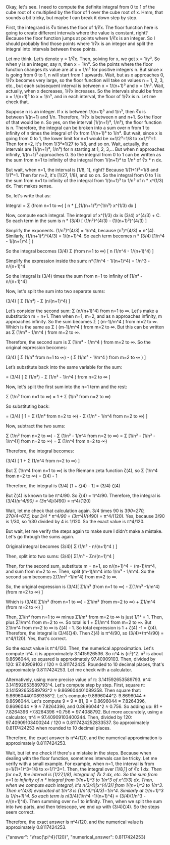 <think>
Okay, let's see. I need to compute the definite integral from 0 to 1 of the cube root of x multiplied by the floor of 1 over the cube root of x. Hmm, that sounds a bit tricky, but maybe I can break it down step by step.

First, the integrand is ∛x times the floor of 1/∛x. The floor function here is going to create different intervals where the value is constant, right? Because the floor function jumps at points where 1/∛x is an integer. So I should probably find those points where 1/∛x is an integer and split the integral into intervals between those points.

Let me think. Let’s denote y = 1/∛x. Then, solving for x, we get x = 1/y³. So when y is an integer, say n, then x = 1/n³. So the points where the floor function changes its value are at x = 1/n³ for positive integers n. But since x is going from 0 to 1, n will start from 1 upwards. Wait, but as x approaches 0, 1/∛x becomes very large, so the floor function will take on values n = 1, 2, 3, etc., but each subsequent interval is between x = 1/(n+1)³ and x = 1/n³. Wait, actually, when x decreases, 1/∛x increases. So the intervals should be from x = 1/(n+1)³ to x = 1/n³, and in each interval, the floor of 1/∛x is n. Let me check that.

Suppose n is an integer. If x is between 1/(n+1)³ and 1/n³, then ∛x is between 1/(n+1) and 1/n. Therefore, 1/∛x is between n and n+1. So the floor of that would be n. So yes, on the interval [1/(n+1)³, 1/n³), the floor function is n. Therefore, the integral can be broken into a sum over n from 1 to infinity of n times the integral of ∛x from 1/(n+1)³ to 1/n³. But wait, since x is going from 0 to 1, the lower limit for n=1 would be x=1/2³=1/8 to x=1/1³=1. Then for n=2, it's from 1/3³=1/27 to 1/8, and so on. Wait, actually, the intervals are [1/(n+1)³, 1/n³) for n starting at 1, 2, 3,... But when n approaches infinity, 1/(n+1)³ approaches 0. So the integral from 0 to 1 can be written as the sum from n=1 to infinity of the integral from 1/(n+1)³ to 1/n³ of ∛x * n dx.

But wait, when n=1, the interval is [1/8, 1], right? Because 1/(1+1)³=1/8 and 1/1³=1. Then for n=2, it's [1/27, 1/8), and so on. So the integral from 0 to 1 is the sum from n=1 to infinity of the integral from 1/(n+1)³ to 1/n³ of n * x^(1/3) dx. That makes sense.

So, let's write that as:

Integral = Σ (from n=1 to ∞) [ n * ∫_{1/(n+1)³}^{1/n³} x^(1/3) dx ]

Now, compute each integral. The integral of x^(1/3) dx is (3/4) x^(4/3) + C. So each term in the sum is n * (3/4) [ (1/n³)^(4/3) - (1/(n+1)³)^(4/3) ]

Simplify the exponents. (1/n³)^(4/3) = 1/n^4, because (n³)^(4/3) = n^(4). Similarly, (1/(n+1)³)^(4/3) = 1/(n+1)^4. So each term becomes n * (3/4) [1/n^4 - 1/(n+1)^4 ] )

So the integral becomes (3/4) Σ (from n=1 to ∞) [ n (1/n^4 - 1/(n+1)^4) ]

Simplify the expression inside the sum: n*(1/n^4 - 1/(n+1)^4) = 1/n^3 - n/(n+1)^4

So the integral is (3/4) times the sum from n=1 to infinity of [1/n³ - n/(n+1)^4]

Now, let's split the sum into two separate sums:

(3/4) [ Σ (1/n³) - Σ (n/(n+1)^4) ]

Let’s consider the second sum: Σ (n/(n+1)^4) from n=1 to ∞. Let's make a substitution m = n+1. Then when n=1, m=2, and as n approaches infinity, m approaches infinity. So the sum becomes Σ ( (m-1)/m^4 ) from m=2 to ∞. Which is the same as Σ ( (m-1)/m^4 ) from m=2 to ∞. But this can be written as Σ (1/m³ - 1/m^4 ) from m=2 to ∞.

Therefore, the second sum is Σ (1/m³ - 1/m^4 ) from m=2 to ∞. So the original expression becomes:

(3/4) [ Σ (1/n³ from n=1 to ∞) - ( Σ (1/m³ - 1/m^4 ) from m=2 to ∞ ) ]

Let’s substitute back into the same variable for the sum:

= (3/4) [ Σ (1/n³) - Σ (1/n³ - 1/n^4 ) from n=2 to ∞ ]

Now, let's split the first sum into the n=1 term and the rest:

Σ (1/n³ from n=1 to ∞) = 1 + Σ (1/n³ from n=2 to ∞)

So substituting back:

= (3/4) [ 1 + Σ (1/n³ from n=2 to ∞) - Σ (1/n³ - 1/n^4 from n=2 to ∞) ]

Now, subtract the two sums:

Σ (1/n³ from n=2 to ∞) - Σ (1/n³ - 1/n^4 from n=2 to ∞) = Σ [1/n³ - (1/n³ - 1/n^4)] from n=2 to ∞) = Σ (1/n^4 from n=2 to ∞)

Therefore, the integral becomes:

(3/4) [ 1 + Σ (1/n^4 from n=2 to ∞) ]

But Σ (1/n^4 from n=1 to ∞) is the Riemann zeta function ζ(4), so Σ (1/n^4 from n=2 to ∞) = ζ(4) - 1

Therefore, the integral is (3/4) [1 + ζ(4) - 1] = (3/4) ζ(4)

But ζ(4) is known to be π^4/90. So ζ(4) = π^4/90. Therefore, the integral is (3/4)*(π^4/90) = (3π^4)/(4*90) = π^4/(120)

Wait, let me check that calculation again. 3/4 times 90 is 3*90=270, 270/4=67.5, but 3/4 * π^4/90 = (3π^4)/(4*90) = π^4/(120). Yes, because 3/90 is 1/30, so 1/30 divided by 4 is 1/120. So the exact value is π^4/120.

But wait, let me verify the steps again to make sure I didn't make a mistake. Let's go through the sums again.

Original integral becomes (3/4)[ Σ (1/n³ - n/(n+1)^4 ) ]

Then, split into two sums: (3/4)[ Σ1/n³ - Σn/(n+1)^4 ]

Then, for the second sum, substitute m = n+1, so n/(n+1)^4 = (m-1)/m^4, and sum from m=2 to ∞. Then, split (m-1)/m^4 into 1/m³ - 1/m^4. So the second sum becomes Σ(1/m³ -1/m^4) from m=2 to ∞.

So, the original expression is (3/4)[ Σ1/n³ (from n=1 to ∞) - Σ(1/m³ -1/m^4) (from m=2 to ∞) ]

Which is (3/4)[ Σ1/n³ (from n=1 to ∞) - Σ1/m³ (from m=2 to ∞) + Σ1/m^4 (from m=2 to ∞) ]

Then, Σ1/n³ from n=1 to ∞ minus Σ1/m³ from m=2 to ∞ is just 1/1³ = 1. Then, plus Σ1/m^4 from m=2 to ∞. So total is 1 + Σ1/m^4 from m=2 to ∞. But Σ1/m^4 from m=2 to ∞ is ζ(4) - 1. So total expression is 1 + ζ(4) -1 = ζ(4). Therefore, the integral is (3/4)ζ(4). Then ζ(4) is π^4/90, so (3/4)*(π^4/90) = π^4/(120). Yes, that's correct.

So the exact value is π^4/120. Then, the numerical approximation. Let's compute π^4. π is approximately 3.1415926536. So π^4 is (π²)^2. π² is about 9.8696044, so squared is approximately 97.40909103. Then, divided by 120: 97.40909103 / 120 ≈ 0.811742425. Rounded to 10 decimal places, that's approximately 0.8117424253. Let me check with a calculator.

Alternatively, using more precise value of π: 3.141592653589793. π^4: 3.141592653589793^4. Let's compute step by step. First, square π: 3.141592653589793^2 ≈ 9.869604401089358. Then square that: 9.869604401089358^2. Let's compute 9.8696044^2: 9.8696044 * 9.8696044. Let's compute 9 * 9 = 81, 9 * 0.8696044 ≈ 7.8264396, 0.8696044 * 9 ≈ 7.8264396, and 0.8696044^2 ≈ 0.756. So adding up: 81 + 7.8264396 +7.8264396 +0.756 ≈ 97.4088792. But more accurately, using a calculator, π^4 ≈ 97.40909103400244. Then, divided by 120: 97.40909103400244 / 120 ≈ 0.8117424252833537. So approximately 0.8117424253 when rounded to 10 decimal places.

Therefore, the exact answer is π^4/120, and the numerical approximation is approximately 0.8117424253.

Wait, but let me check if there's a mistake in the steps. Because when dealing with the floor function, sometimes intervals can be tricky. Let me verify with a small example. For example, when n=1, the interval is from x=1/(1+1)^3=1/8 to x=1/1^3=1. Then, the integral over [1/8,1] of ∛x *1 dx. Then for n=2, the interval is [1/27,1/8), integral of ∛x *2 dx, etc. So the sum from n=1 to infinity of n * integral from 1/(n+1)^3 to 1/n^3 of x^(1/3) dx. Then, when we compute each integral, it's n*(3/4)[x^(4/3)] from 1/(n+1)^3 to 1/n^3. Then x^(4/3) evaluated at 1/n^3 is (1/n^3)^(4/3)=1/n^4. Similarly at 1/(n+1)^3 is 1/(n+1)^4. So each term is n*(3/4)(1/n^4 -1/(n+1)^4) = (3/4)(1/n^3 - n/(n+1)^4). Then summing over n=1 to infinity. Then, when we split the sum into two parts, and then telescope, we end up with (3/4)ζ(4). So the steps seem correct.

Therefore, the exact answer is π^4/120, and the numerical value is approximately 0.8117424253.
</think>

{"answer": "\\frac{\\pi^4}{120}", "numerical_answer": 0.8117424253}